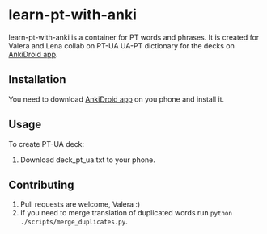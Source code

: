 # learn-pt-with-anki

learn-pt-with-anki is a container for PT words and phrases. It is created for Valera and Lena collab on PT-UA UA-PT dictionary for the decks on [AnkiDroid app](https://play.google.com/store/apps/details?id=com.ichi2.anki&pcampaignid=web_share).

## Installation

You need to download [AnkiDroid app](https://play.google.com/store/apps/details?id=com.ichi2.anki&pcampaignid=web_share) on you phone and install it.

## Usage

To create PT-UA deck: 
1. Download deck_pt_ua.txt to your phone.

## Contributing

1. Pull requests are welcome, Valera :)
2. If you need to merge translation of duplicated words run `python ./scripts/merge_duplicates.py`.

